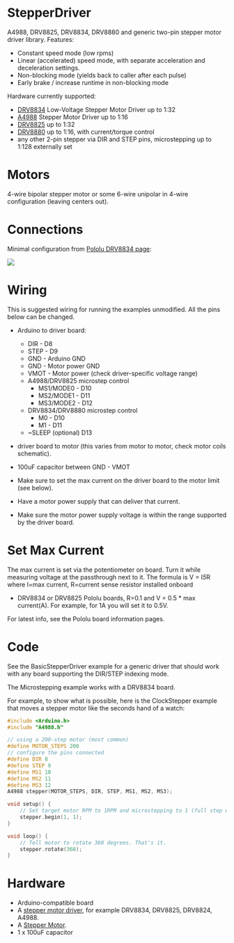 StepperDriver
=============

A4988, DRV8825, DRV8834, DRV8880 and generic two-pin stepper motor driver library.
Features:
   - Constant speed mode (low rpms)
   - Linear (accelerated) speed mode, with separate acceleration and deceleration settings.
   - Non-blocking mode (yields back to caller after each pulse)
   - Early brake / increase runtime in non-blocking mode

Hardware currently supported: 
   - <a href="https://www.pololu.com/product/2134">DRV8834</a> Low-Voltage Stepper Motor Driver
     up to 1:32
   - <a href="https://www.pololu.com/product/1182">A4988</a> Stepper Motor Driver up to 1:16
   - <a href="https://www.pololu.com/product/2131">DRV8825</a> up to 1:32
   - <a href="https://www.pololu.com/product/2971">DRV8880</a> up to 1:16, with current/torque control
   - any other 2-pin stepper via DIR and STEP pins, microstepping up to 1:128 externally set

Motors
======

4-wire bipolar stepper motor or some 6-wire unipolar in 4-wire configuration (leaving centers out).

Connections
===========

Minimal configuration from <a href="https://www.pololu.com/product/2134">Pololu DRV8834 page</a>:

<img src="https://a.pololu-files.com/picture/0J4344.600.png">

Wiring
======

This is suggested wiring for running the examples unmodified. All the pins below can be changed.

- Arduino to driver board:
    - DIR - D8
    - STEP - D9
    - GND - Arduino GND
    - GND - Motor power GND
    - VMOT - Motor power (check driver-specific voltage range)
    - A4988/DRV8825 microstep control
      - MS1/MODE0 - D10
      - MS2/MODE1 - D11
      - MS3/MODE2 - D12
    - DRV8834/DRV8880 microstep control
      - M0 - D10
      - M1 - D11
    - ~SLEEP (optional) D13

- driver board to motor (this varies from motor to motor, check motor coils schematic).
- 100uF capacitor between GND - VMOT 
- Make sure to set the max current on the driver board to the motor limit (see below).
- Have a motor power supply that can deliver that current.
- Make sure the motor power supply voltage is within the range supported by the driver board.

Set Max Current
===============

The max current is set via the potentiometer on board.
Turn it while measuring voltage at the passthrough next to it.
The formula is V = I*5*R where I=max current, R=current sense resistor installed onboard

- DRV8834 or DRV8825 Pololu boards, R=0.1 and V = 0.5 * max current(A). 
  For example, for 1A you will set it to 0.5V.

For latest info, see the Pololu board information pages.

Code
====

See the BasicStepperDriver example for a generic driver that should work with any board
supporting the DIR/STEP indexing mode.

The Microstepping example works with a DRV8834 board.

For example, to show what is possible, here is the ClockStepper example that moves a 
stepper motor like the seconds hand of a watch:

```C++
#include <Arduino.h>
#include "A4988.h"

// using a 200-step motor (most common)
#define MOTOR_STEPS 200
// configure the pins connected
#define DIR 8
#define STEP 9
#define MS1 10
#define MS2 11
#define MS3 12
A4988 stepper(MOTOR_STEPS, DIR, STEP, MS1, MS2, MS3);

void setup() {
    // Set target motor RPM to 1RPM and microstepping to 1 (full step mode)
    stepper.begin(1, 1);
}

void loop() {
    // Tell motor to rotate 360 degrees. That's it.
    stepper.rotate(360);
}
```

Hardware
========
- Arduino-compatible board
- A <a href="https://www.pololu.com/category/120/stepper-motor-drivers">stepper motor driver</a>, for example DRV8834, DRV8825, DRV8824, A4988.
- A <a href="http://www.circuitspecialists.com/stepper-motor">Stepper Motor</a>.
- 1 x 100uF capacitor
